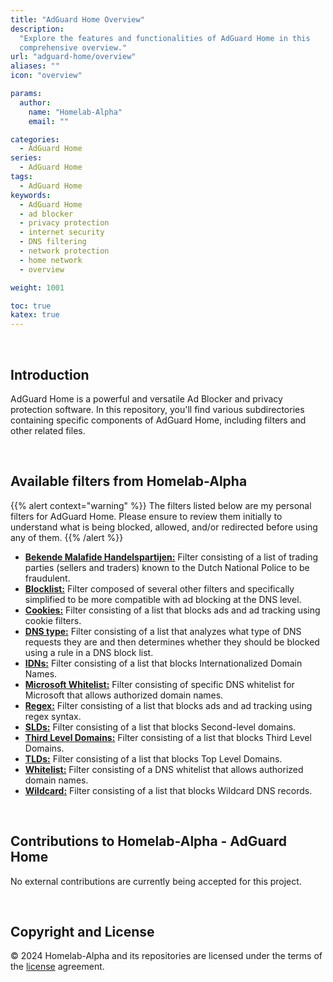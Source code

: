 ```yaml
---
title: "AdGuard Home Overview"
description:
  "Explore the features and functionalities of AdGuard Home in this
  comprehensive overview."
url: "adguard-home/overview"
aliases: ""
icon: "overview"

params:
  author:
    name: "Homelab-Alpha"
    email: ""

categories:
  - AdGuard Home
series:
  - AdGuard Home
tags:
  - AdGuard Home
keywords:
  - AdGuard Home
  - ad blocker
  - privacy protection
  - internet security
  - DNS filtering
  - network protection
  - home network
  - overview

weight: 1001

toc: true
katex: true
---
```


<br />

## Introduction

AdGuard Home is a powerful and versatile Ad Blocker and privacy protection
software. In this repository, you'll find various subdirectories containing
specific components of AdGuard Home, including filters and other related files.

<br />

## Available filters from Homelab-Alpha

{{% alert context="warning" %}} The filters listed below are my personal filters
for AdGuard Home. Please ensure to review them initially to understand what is
being blocked, allowed, and/or redirected before using any of them.
{{% /alert %}}

- [**Bekende Malafide Handelspartijen:**] Filter consisting of a list of trading
  parties (sellers and traders) known to the Dutch National Police to be
  fraudulent.
- [**Blocklist:**] Filter composed of several other filters and specifically
  simplified to be more compatible with ad blocking at the DNS level.
- [**Cookies:**] Filter consisting of a list that blocks ads and ad tracking
  using cookie filters.
- [**DNS type:**] Filter consisting of a list that analyzes what type of DNS
  requests they are and then determines whether they should be blocked using a
  rule in a DNS block list.
- [**IDNs:**] Filter consisting of a list that blocks Internationalized Domain
  Names.
- [**Microsoft Whitelist:**] Filter consisting of specific DNS whitelist for
  Microsoft that allows authorized domain names.
- [**Regex:**] Filter consisting of a list that blocks ads and ad tracking using
  regex syntax.
- [**SLDs:**] Filter consisting of a list that blocks Second-level domains.
- [**Third Level Domains:**] Filter consisting of a list that blocks Third Level
  Domains.
- [**TLDs:**] Filter consisting of a list that blocks Top Level Domains.
- [**Whitelist:**] Filter consisting of a DNS whitelist that allows authorized
  domain names.
- [**Wildcard:**] Filter consisting of a list that blocks Wildcard DNS records.

<br />

## Contributions to Homelab-Alpha - AdGuard Home

No external contributions are currently being accepted for this project.

<br />

## Copyright and License

&copy; 2024 Homelab-Alpha and its repositories are licensed under the terms of
the [license] agreement.

[license]: docs/../../help/license.md
[**Bekende Malafide Handelspartijen:**]:
  https://raw.githubusercontent.com/homelab-alpha/adguard-home/main/filters/bekende_malafide_handelspartijen.txt
[**Blocklist:**]:
  https://raw.githubusercontent.com/homelab-alpha/adguard-home/main/filters/blocklist.txt
[**Cookies:**]:
  https://raw.githubusercontent.com/homelab-alpha/adguard-home/main/filters/cookies.txt
[**DNS type:**]:
  https://raw.githubusercontent.com/homelab-alpha/adguard-home/main/filters/dns_type.txt
[**IDNs:**]:
  https://raw.githubusercontent.com/homelab-alpha/adguard-home/main/filters/idns.txt
[**Microsoft Whitelist:**]:
  https://raw.githubusercontent.com/homelab-alpha/adguard-home/main/filters/microsoft_whitelist.txt
[**Regex:**]:
  https://raw.githubusercontent.com/homelab-alpha/adguard-home/main/filters/regex.txt
[**SLDs:**]:
  https://raw.githubusercontent.com/homelab-alpha/adguard-home/main/filters/slds.txt
[**Third Level Domains:**]:
  https://raw.githubusercontent.com/homelab-alpha/adguard-home/main/filters/third_level_domains.txt
[**TLDs:**]:
  https://raw.githubusercontent.com/homelab-alpha/adguard-home/main/filters/tlds.txt
[**Whitelist:**]:
  https://raw.githubusercontent.com/homelab-alpha/adguard-home/main/filters/whitelist.txt
[**Wildcard:**]:
  https://raw.githubusercontent.com/homelab-alpha/adguard-home/main/filters/wildcard.txt

